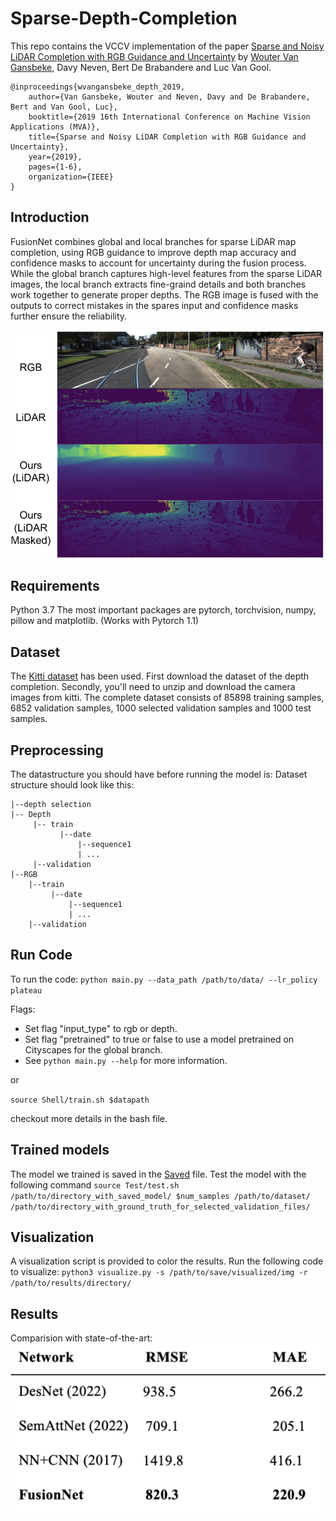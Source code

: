 # Sparse-Depth-Completion

This repo contains the VCCV implementation of the paper [Sparse and Noisy LiDAR Completion with RGB Guidance and Uncertainty](https://arxiv.org/abs/1902.05356) by [Wouter Van Gansbeke](https://github.com/wvangansbeke), Davy Neven, Bert De Brabandere and Luc Van Gool.

```
@inproceedings{wvangansbeke_depth_2019,
    author={Van Gansbeke, Wouter and Neven, Davy and De Brabandere, Bert and Van Gool, Luc},
    booktitle={2019 16th International Conference on Machine Vision Applications (MVA)},
    title={Sparse and Noisy LiDAR Completion with RGB Guidance and Uncertainty},
    year={2019},
    pages={1-6},
    organization={IEEE}
}
```

## Introduction
FusionNet combines global and local branches for sparse LiDAR map completion, using RGB guidance to improve depth map accuracy and confidence masks to account for uncertainty during the fusion process. While the global branch captures high-level features from the sparse LiDAR images, the local branch extracts fine-graind details and both branches work together to generate proper depths. The RGB image is fused with the outputs to correct mistakes in the spares input and confidence masks further ensure the reliability. 

![example](../readme_img/Example.png)


## Requirements
Python 3.7
The most important packages are pytorch, torchvision, numpy, pillow and matplotlib.
(Works with Pytorch 1.1)


## Dataset
The [Kitti dataset](www.cvlibs.net/datasets/kitti/) has been used. First download the dataset of the depth completion. Secondly, you'll need to unzip and download the camera images from kitti. The complete dataset consists of 85898 training samples, 6852 validation samples, 1000 selected validation samples and 1000 test samples.

## Preprocessing
The datastructure you should have before running the model is:
Dataset structure should look like this:
```
|--depth selection
|-- Depth
     |-- train
           |--date
               |--sequence1
               | ...
     |--validation
|--RGB
    |--train
         |--date
             |--sequence1
             | ...
    |--validation
```


## Run Code
To run the code:
`python main.py --data_path /path/to/data/ --lr_policy plateau`

Flags:
- Set flag "input_type" to rgb or depth.
- Set flag "pretrained" to true or false to use a model pretrained on Cityscapes for the global branch.
- See `python main.py --help` for more information.

or 

`source Shell/train.sh $datapath`

checkout more details in the bash file.

## Trained models
The model we trained is saved in the [Saved](/Saved/model_best_epoch.pth.tar) file. Test the model with the following command
`source Test/test.sh /path/to/directory_with_saved_model/ $num_samples /path/to/dataset/ /path/to/directory_with_ground_truth_for_selected_validation_files/`

## Visualization
A visualization script is provided to color the results. Run the following code to visualize:
`python3 visualize.py -s /path/to/save/visualized/img -r /path/to/results/directory/`

## Results

Comparision with state-of-the-art:
![results](../readme_img/results.png)
